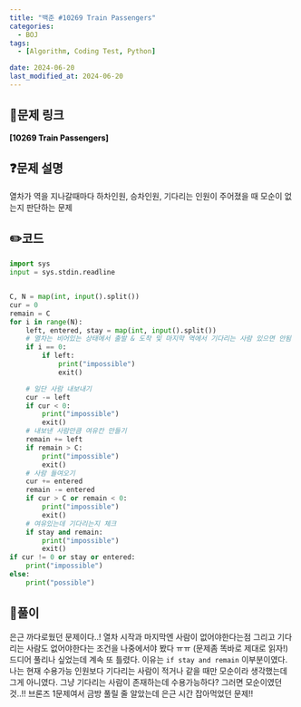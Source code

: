 ```yaml
---
title: "백준 #10269 Train Passengers"
categories:
  - BOJ
tags:
  - [Algorithm, Coding Test, Python]

date: 2024-06-20
last_modified_at: 2024-06-20
---
```


## :link:문제 링크

<a href="https://www.acmicpc.net/problem/10269" style="text-decoration:none; color:black; font-weight:bold" target="_blank">[10269 Train Passengers]</a>

## :question:문제 설명

열차가 역을 지나갈때마다 하차인원, 승차인원, 기다리는 인원이 주어졌을 때 모순이 없는지 판단하는 문제

## :pencil2:코드

```python
import sys
input = sys.stdin.readline


C, N = map(int, input().split())
cur = 0
remain = C
for i in range(N):
    left, entered, stay = map(int, input().split())
    # 열차는 비어있는 상태에서 출발 & 도착 및 마지막 역에서 기다리는 사람 있으면 안됨
    if i == 0:
        if left:
            print("impossible")
            exit()

    # 일단 사람 내보내기
    cur -= left
    if cur < 0:
        print("impossible")
        exit()
    # 내보낸 사람만큼 여유칸 만들기
    remain += left
    if remain > C:
        print("impossible")
        exit()
    # 사람 들여오기
    cur += entered
    remain -= entered
    if cur > C or remain < 0:
        print("impossible")
        exit()
    # 여유있는데 기다리는지 체크
    if stay and remain:
        print("impossible")
        exit()
if cur != 0 or stay or entered:
    print("impossible")
else:
    print("possible")
```

## :memo:풀이

은근 까다로웠던 문제이다..! 열차 시작과 마지막엔 사람이 없어야한다는점 그리고 기다리는 사람도 없어야한다는 조건을 나중에서야 봤다 ㅠㅠ (문제좀 똑바로 제대로 읽자!)
드디어 풀리나 싶었는데 계속 또 틀렸다. 이유는 `if stay and remain` 이부분이였다.
나는 현재 수용가능 인원보다 기다리는 사람이 적거나 같을 때만 모순이라 생각했는데 그게 아니였다.
그냥 기다리는 사람이 존재하는데 수용가능하다? 그러면 모순이였던것..!!
브론즈 1문제여서 금방 풀릴 줄 알았는데 은근 시간 잡아먹었던 문제!!
